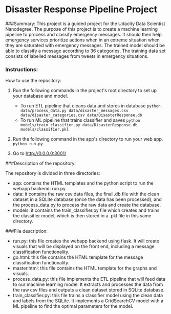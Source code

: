 # Disaster Response Pipeline Project

###Summary:
This project is a guided project for the Udacity Data Scientist Nanodegree. The purpose of this project is to create a machine learning pipeline to process and classify emergency messages. It should then help emergency services prioritize actions when in an extreme situation when they are saturated with emergency messages. The trained model should be able to classify a message according to 36 categories. The training data set consists of labelled messages from tweets in emergency situations.

### Instructions:
How to use the repository:
1. Run the following commands in the project's root directory to set up your database and model.

    - To run ETL pipeline that cleans data and stores in database
        `python data/process_data.py data/disaster_messages.csv data/disaster_categories.csv data/DisasterResponse.db`
    - To run ML pipeline that trains classifier and saves
        `python models/train_classifier.py data/DisasterResponse.db models/classifier.pkl`

2. Run the following command in the app's directory to run your web app.
    `python run.py`

3. Go to http://0.0.0.0:3001/

###Description of the repository:

The repository is divided in three directories:

- app: contains the HTML templates and the python script to run the webapp backend: run.py.
- data: it contains the raw csv data files, the final .db file with the clean dataset in a SQLite database (once the data has been processed), and the process_data.py to process the raw data and create the database.
- models: it contains the train_classifier.py file which creates and trains the classifier model, which is then stored in a .pkl file in this same directory.

###File description:

- run.py: this file creates the webapp backend using flask. It will create visuals that will be displayed on the front end, including a message classification functionality.
- go.html: this file contains the HTML template for the message classification functionality.
- master.html: this file contains the HTML template for the graphs and visuals.
- process_data.py: this file implements the ETL pipeline that will feed data to our machine learning model. It extracts and processes the data from the raw csv files and outputs a clean dataset stored in SQLite database.
- train_classifier.py: this file trains a classifier model using the clean data and labels from the SQLite. It implements a GridSearchCV model with a ML pipeline to find the optimal parameters for the model. 
